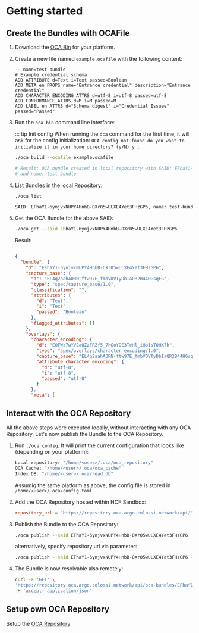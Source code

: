 # Getting started

## Create the Bundles with OCAFile

1. Download the [OCA Bin](https://github.com/THCLab/oca-bin/releases) for your platform.
1. Create a new file named `example.ocafile` with the following content:

   ```ocafile
   -- name=test-bundle
   # Example credential schema
   ADD ATTRIBUTE d=Text i=Text passed=Boolean
   ADD META en PROPS name="Entrance credential" description="Entrance credential"
   ADD CHARACTER_ENCODING ATTRS d=utf-8 i=utf-8 passed=utf-8
   ADD CONFORMANCE ATTRS d=M i=M passed=M
   ADD LABEL en ATTRS d="Schema digest" i="Credential Issuee" passed="Passed"
   ```

1. Run the `oca-bin` command line interface:

   ::: tip Init config
   When running the `oca` command for the first time, it will ask for the config initialization: `OCA config not found do you want to initialize it in your home directory? (y/N) y`
   :::

   ```bash
   ./oca build --ocafile example.ocafile

   # Result: OCA bundle created in local repository with SAID: EFhaY1-6ynjvxNUPY4HnbB-OXr05wULXE4Yet3FHzGP6
   # and name: test-bundle
   ```

1. List Bundles in the local Repository:

   ```bash
   ./oca list

   SAID: EFhaY1-6ynjvxNUPY4HnbB-OXr05wULXE4Yet3FHzGP6, name: test-bundle
   ```

1. Get the OCA Bundle for the above SAID:

   ```bash
   ./oca get --said EFhaY1-6ynjvxNUPY4HnbB-OXr05wULXE4Yet3FHzGP6
   ```

   Result:

   <div style="max-height: 400px; overflow-y: auto;">

   ```json
   {
     "bundle": {
       "d": "EFhaY1-6ynjvxNUPY4HnbB-OXr05wULXE4Yet3FHzGP6",
       "capture_base": {
         "d": "EL4q2aahA0RN-ftw97E_fmbVDVTyDbIaQR2B44HGsqFG",
         "type": "spec/capture_base/1.0",
         "classification": "",
         "attributes": {
           "d": "Text",
           "i": "Text",
           "passed": "Boolean"
         },
         "flagged_attributes": []
       },
       "overlays": {
         "character_encoding": {
           "d": "EOFWz7wYV2aQZzFRZf5_7hGoYOE3TeHl_iHoIsTQHX7h",
           "type": "spec/overlays/character_encoding/1.0",
           "capture_base": "EL4q2aahA0RN-ftw97E_fmbVDVTyDbIaQR2B44HGsqFG",
           "attribute_character_encoding": {
             "d": "utf-8",
             "i": "utf-8",
             "passed": "utf-8"
           }
         },
         "meta": [
           {
             "d": "ELHseD741CQMbFp49of8qNjgdyKd9gubDvcAjIqCVQKw",
             "language": "eng",
             "type": "spec/overlays/meta/1.0",
             "capture_base": "EL4q2aahA0RN-ftw97E_fmbVDVTyDbIaQR2B44HGsqFG",
             "description": "Entrance credential",
             "name": "Entrance credential"
           }
         ],
         "label": [
           {
             "d": "EHAJTB4yLtruZC6fmfCwlGmUDtlkIHrjTNOwrlvkmAtP",
             "language": "eng",
             "type": "spec/overlays/label/1.0",
             "capture_base": "EL4q2aahA0RN-ftw97E_fmbVDVTyDbIaQR2B44HGsqFG",
             "attribute_labels": {
               "d": "Schema digest",
               "i": "Credential Issuee",
               "passed": "Passed"
             },
             "attribute_categories": [],
             "category_labels": {}
           }
         ],
         "conformance": {
           "d": "EKzjcqJuiOKTVeSMRYNZsWnUsmnEiyv-8Uj1knydBfbU",
           "type": "spec/overlays/conformance/1.0",
           "capture_base": "EL4q2aahA0RN-ftw97E_fmbVDVTyDbIaQR2B44HGsqFG",
           "attribute_conformance": {
             "d": "M",
             "i": "M",
             "passed": "M"
           }
         }
       }
     },
     "dependencies": []
   }
   ```

   </div>

## Interact with the OCA Repository

All the above steps were executed locally, without interacting with any OCA Repository. Let's now publish the Bundle to the OCA Repository.

1. Run `./oca config`. It will print the current configuration that looks like (depending on your platform):

   ```bash
   Local repository: "/home/<user>/.oca/oca_repository"
   OCA Cache: "/home/<user>/.oca/oca_cache"
   Index DB: "/home/<user>/.oca/read_db"
   ```

   Assumig the same platform as above, the config file is stored in `/home/<user>/.oca/config.toml`

1. Add the OCA Repository hosted within HCF Sandbox:

   ```toml
   repository_url = "https://repository.oca.argo.colossi.network/api/"
   ```

1. Publish the Bundle to the OCA Repository:

   ```bash
   ./oca publish --said EFhaY1-6ynjvxNUPY4HnbB-OXr05wULXE4Yet3FHzGP6
   ```
    alternatively, specify repository url via parameter:

    ```bash
    ./oca publish --said EFhaY1-6ynjvxNUPY4HnbB-OXr05wULXE4Yet3FHzGP6 --repository-url https://repository.oca.argo.colossi.network/api/
    ```


1. The Bundle is now resolvable also remotely:
   ```bash
   curl -X 'GET' \
   'https://repository.oca.argo.colossi.network/api/oca-bundles/EFhaY1-6ynjvxNUPY4HnbB-OXr05wULXE4Yet3FHzGP6' \
   -H 'accept: application/json'
   ```

## Setup own OCA Repository

Setup the [OCA Repository](/ecosystem/oca-repository.md#download-and-installation)
